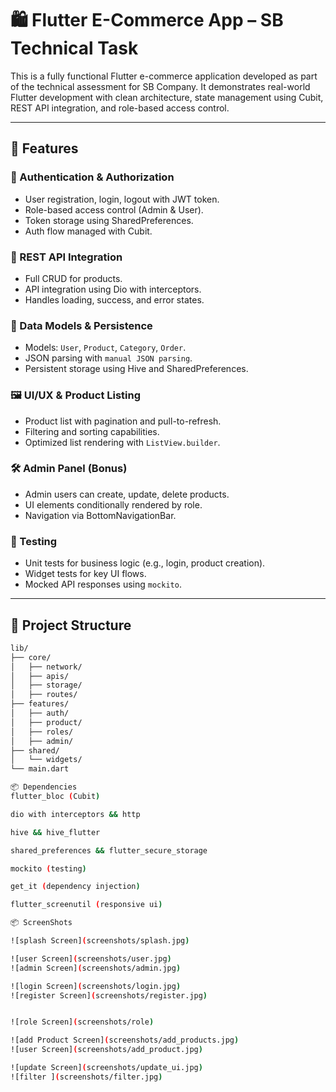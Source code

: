 # 🛍️ Flutter E-Commerce App – SB Technical Task

This is a fully functional Flutter e-commerce application developed as part of the technical assessment for SB Company. It demonstrates real-world Flutter development with clean architecture, state management using Cubit, REST API integration, and role-based access control.

---

## 🚀 Features

### 🔐 Authentication & Authorization
- User registration, login, logout with JWT token.
- Role-based access control (Admin & User).
- Token storage using SharedPreferences.
- Auth flow managed with Cubit.

### 📡 REST API Integration
- Full CRUD for products.
- API integration using Dio with interceptors.
- Handles loading, success, and error states.

### 🧱 Data Models & Persistence
- Models: `User`, `Product`, `Category`, `Order`.
- JSON parsing with `manual JSON parsing`.
- Persistent storage using Hive and SharedPreferences.

### 🖼️ UI/UX & Product Listing
- Product list with pagination and pull-to-refresh.
- Filtering and sorting capabilities.
- Optimized list rendering with `ListView.builder`.

### 🛠️ Admin Panel (Bonus)
- Admin users can create, update, delete products.
- UI elements conditionally rendered by role.
- Navigation via BottomNavigationBar.

### 🧪 Testing
- Unit tests for business logic (e.g., login, product creation).
- Widget tests for key UI flows.
- Mocked API responses using `mockito`.

---

## 📂 Project Structure

```bash
lib/
├── core/
│   ├── network/
│   ├── apis/
│   ├── storage/
│   ├── routes/
├── features/
│   ├── auth/
│   ├── product/
│   ├── roles/
│   ├── admin/
├── shared/
│   └── widgets/
└── main.dart

📦 Dependencies
flutter_bloc (Cubit)

dio with interceptors && http

hive && hive_flutter

shared_preferences && flutter_secure_storage

mockito (testing)

get_it (dependency injection)

flutter_screenutil (responsive ui)

📦 ScreenShots

![splash Screen](screenshots/splash.jpg)

![user Screen](screenshots/user.jpg)
![admin Screen](screenshots/admin.jpg)

![login Screen](screenshots/login.jpg)
![register Screen](screenshots/register.jpg)


![role Screen](screenshots/role)

![add Product Screen](screenshots/add_products.jpg)
![user Screen](screenshots/add_product.jpg)

![update Screen](screenshots/update_ui.jpg)
![filter ](screenshots/filter.jpg)
